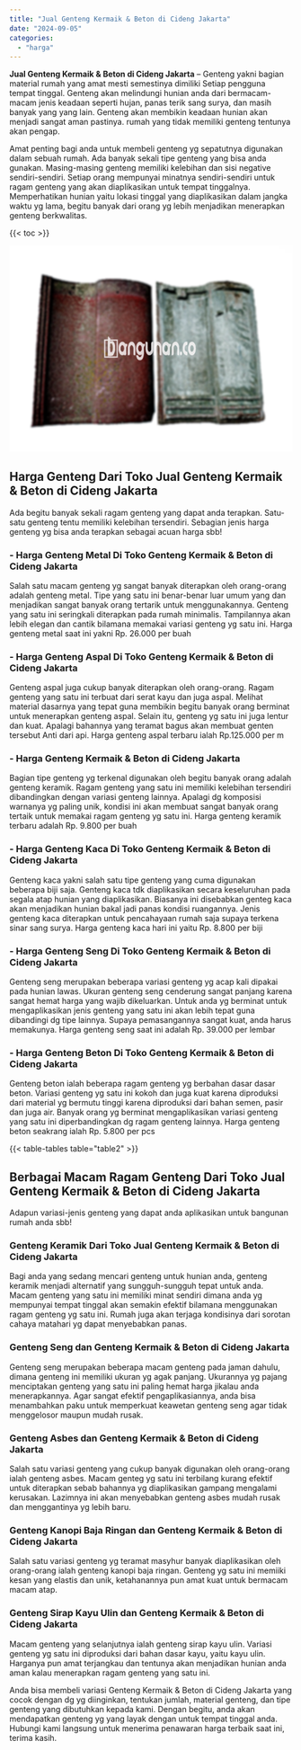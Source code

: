 ```yaml
---
title: "Jual Genteng Kermaik & Beton di Cideng Jakarta"
date: "2024-09-05"
categories: 
  - "harga"
---
```


**Jual Genteng Kermaik & Beton di Cideng Jakarta** – Genteng yakni bagian material rumah yang amat mesti semestinya dimiliki Setiap pengguna tempat tinggal. Genteng akan melindungi hunian anda dari bermacam-macam jenis keadaan seperti hujan, panas terik sang surya, dan masih banyak yang yang lain. Genteng akan membikin keadaan hunian akan menjadi sangat aman pastinya. rumah yang tidak memiliki genteng tentunya akan pengap.

Amat penting bagi anda untuk membeli genteng yg sepatutnya digunakan dalam sebuah rumah. Ada banyak sekali tipe genteng yang bisa anda gunakan. Masing-masing genteng memiliki kelebihan dan sisi negative sendiri-sendiri. Setiap orang mempunyai minatnya sendiri-sendiri untuk ragam genteng yang akan diaplikasikan untuk tempat tinggalnya. Memperhatikan hunian yaitu lokasi tinggal yang diaplikasikan dalam jangka waktu yg lama, begitu banyak dari orang yg lebih menjadikan menerapkan genteng berkwalitas.

{{< toc >}}

![Jual Genteng Kermaik & Beton di Cideng Jakarta](/images/genteng-minimalis-murah18.png)

## Harga Genteng Dari Toko Jual Genteng Kermaik & Beton di Cideng Jakarta

Ada begitu banyak sekali ragam genteng yang dapat anda terapkan. Satu-satu genteng tentu memiliki kelebihan tersendiri. Sebagian jenis harga genteng yg bisa anda terapkan sebagai acuan harga sbb!

### \- Harga Genteng Metal Di Toko Genteng Kermaik & Beton di Cideng Jakarta

Salah satu macam genteng yg sangat banyak diterapkan oleh orang-orang adalah genteng metal. Tipe yang satu ini benar-benar luar umum yang dan menjadikan sangat banyak orang tertarik untuk menggunakannya. Genteng yang satu ini seringkali diterapkan pada rumah minimalis. Tampilannya akan lebih elegan dan cantik bilamana memakai variasi genteng yg satu ini. Harga genteng metal saat ini yakni Rp. 26.000 per buah

### \- Harga Genteng Aspal Di Toko Genteng Kermaik & Beton di Cideng Jakarta

Genteng aspal juga cukup banyak diterapkan oleh orang-orang. Ragam genteng yang satu ini terbuat dari serat kayu dan juga aspal. Melihat material dasarnya yang tepat guna membikin begitu banyak orang berminat untuk menerapkan genteng aspal. Selain itu, genteng yg satu ini juga lentur dan kuat. Apalagi bahannya yang teramat bagus akan membuat genten tersebut Anti dari api. Harga genteng aspal terbaru ialah Rp.125.000 per m

### \- Harga Genteng Kermaik & Beton di Cideng Jakarta

Bagian tipe genteng yg terkenal digunakan oleh begitu banyak orang adalah genteng keramik. Ragam genteng yang satu ini memiliki kelebihan tersendiri dibandingkan dengan variasi genteng lainnya. Apalagi dg komposisi warnanya yg paling unik, kondisi ini akan membuat sangat banyak orang tertaik untuk memakai ragam genteng yg satu ini. Harga genteng keramik terbaru adalah Rp. 9.800 per buah

### \- Harga Genteng Kaca Di Toko Genteng Kermaik & Beton di Cideng Jakarta

Genteng kaca yakni salah satu tipe genteng yang cuma digunakan beberapa biji saja. Genteng kaca tdk diaplikasikan secara keseluruhan pada segala atap hunian yang diaplikasikan. Biasanya ini disebabkan genteg kaca akan menjadikan hunian bakal jadi panas kondisi ruangannya. Jenis genteng kaca diterapkan untuk pencahayaan rumah saja supaya terkena sinar sang surya. Harga genteng kaca hari ini yaitu Rp. 8.800 per biji

### \- Harga Genteng Seng Di Toko Genteng Kermaik & Beton di Cideng Jakarta

Genteng seng merupakan beberapa variasi genteng yg acap kali dipakai pada hunian lawas. Ukuran genteng seng cenderung sangat panjang karena sangat hemat harga yang wajib dikeluarkan. Untuk anda yg berminat untuk mengaplikasikan jenis genteng yang satu ini akan lebih tepat guna dibandingi dg tipe lainnya. Supaya pemasangannya sangat kuat, anda harus memakunya. Harga genteng seng saat ini adalah Rp. 39.000 per lembar

### \- Harga Genteng Beton Di Toko Genteng Kermaik & Beton di Cideng Jakarta

Genteng beton ialah beberapa ragam genteng yg berbahan dasar dasar beton. Variasi genteng yg satu ini kokoh dan juga kuat karena diproduksi dari material yg bermutu tinggi karena diproduksi dari bahan semen, pasir dan juga air. Banyak orang yg berminat mengaplikasikan variasi genteng yang satu ini diperbandingkan dg ragam genteng lainnya. Harga genteng beton seakrang ialah Rp. 5.800 per pcs

{{< table-tables table="table2" >}}

## Berbagai Macam Ragam Genteng Dari Toko Jual Genteng Kermaik & Beton di Cideng Jakarta

Adapun variasi-jenis genteng yang dapat anda aplikasikan untuk bangunan rumah anda sbb!

### Genteng Keramik Dari Toko Jual Genteng Kermaik & Beton di Cideng Jakarta

Bagi anda yang sedang mencari genteng untuk hunian anda, genteng keramik menjadi alternatif yang sungguh-sungguh tepat untuk anda. Macam genteng yang satu ini memiliki minat sendiri dimana anda yg mempunyai tempat tinggal akan semakin efektif bilamana menggunakan ragam genteng yg satu ini. Rumah juga akan terjaga kondisinya dari sorotan cahaya matahari yg dapat menyebabkan panas.

### Genteng Seng dan Genteng Kermaik & Beton di Cideng Jakarta

Genteng seng merupakan beberapa macam genteng pada jaman dahulu, dimana genteng ini memiliki ukuran yg agak panjang. Ukurannya yg pajang menciptakan genteng yang satu ini paling hemat harga jikalau anda menerapkannya. Agar sangat efektif pengaplikasiannya, anda bisa menambahkan paku untuk memperkuat keawetan genteng seng agar tidak menggelosor maupun mudah rusak.

### Genteng Asbes dan Genteng Kermaik & Beton di Cideng Jakarta

Salah satu variasi genteng yang cukup banyak digunakan oleh orang-orang ialah genteng asbes. Macam genteg yg satu ini terbilang kurang efektif untuk diterapkan sebab bahannya yg diaplikasikan gampang mengalami kerusakan. Lazimnya ini akan menyebabkan genteng asbes mudah rusak dan menggantinya yg lebih baru.

### Genteng Kanopi Baja Ringan dan Genteng Kermaik & Beton di Cideng Jakarta

Salah satu variasi genteng yg teramat masyhur banyak diaplikasikan oleh orang-orang ialah genteng kanopi baja ringan. Genteng yg satu ini memiiki kesan yang elastis dan unik, ketahanannya pun amat kuat untuk bermacam macam atap.

### Genteng Sirap Kayu Ulin dan Genteng Kermaik & Beton di Cideng Jakarta

Macam genteng yang selanjutnya ialah genteng sirap kayu ulin. Variasi genteng yg satu ini diproduksi dari bahan dasar kayu, yaitu kayu ulin. Harganya pun amat terjangkau dan tentunya akan menjadikan hunian anda aman kalau menerapkan ragam genteng yang satu ini.

Anda bisa membeli variasi Genteng Kermaik & Beton di Cideng Jakarta yang cocok dengan dg yg diinginkan, tentukan jumlah, material genteng, dan tipe genteng yang dibutuhkan kepada kami. Dengan begitu, anda akan mendapatkan genteng yg yang layak dengan untuk tempat tinggal anda. Hubungi kami langsung untuk menerima penawaran harga terbaik saat ini, terima kasih.
